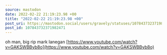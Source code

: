 ```yaml
---
source: mastodon
date: 2022-02-22 21:19:23.98 +00
title: "2022-02-22 21:19:23.98 +00"
post_uri: https://mastodon.social/users/gravely/statuses/107843732371982471
post_id: 107843732371982471
---
```

oh man, big rip mark lanegan [https://www.youtube.com/watch?v=GAKSWBByb8o](https://www.youtube.com/watch?v=GAKSWBByb8o)


